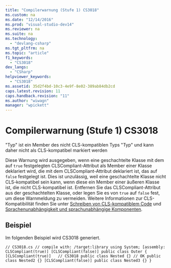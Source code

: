 ```yaml
---
title: "Compilerwarnung (Stufe 1) CS3018"
ms.custom: na
ms.date: "12/14/2016"
ms.prod: "visual-studio-dev14"
ms.reviewer: na
ms.suite: na
ms.technology: 
  - "devlang-csharp"
ms.tgt_pltfrm: na
ms.topic: "article"
f1_keywords: 
  - "CS3018"
dev_langs: 
  - "CSharp"
helpviewer_keywords: 
  - "CS3018"
ms.assetid: 35d2f4bd-10c3-4e9f-8e02-389ab84db2cd
caps.latest.revision: 11
caps.handback.revision: "11"
ms.author: "wiwagn"
manager: "wpickett"
---
```

# Compilerwarnung (Stufe 1) CS3018
"Typ" ist ein Member des nicht CLS\-kompatiblen Typs "Typ" und kann daher nicht als CLS\-kompatibel markiert werden  
  
 Diese Warnung wird ausgegeben, wenn eine geschachtelte Klasse mit dem auf `true` festgelegten CLSCompliant\-Attribut als Member einer Klasse deklariert wird, die mit dem CLSCompliant\-Attribut deklariert ist, das auf `false` festgelegt ist. Dies ist unzulässig, weil eine geschachtelte Klasse nicht CLS\-kompatibel sein kann, wenn diese ein Member einer äußeren Klasse ist, die nicht CLS\-kompatibel ist. Entfernen Sie das CLSCompliant\-Attribut aus der geschachtelten Klasse, oder legen Sie es von `true` auf `false` fest, um diese Warnmeldung zu vermeiden. Weitere Informationen zur CLS\-Kompatibilität finden Sie unter [Schreiben von CLS\-kompatiblem Code](assetId:///4c705105-69a2-4e5e-b24e-0633bc32c7f3) und [Sprachenunabhängigkeit und sprachunabhängige Komponenten](../Topic/Language%20Independence%20and%20Language-Independent%20Components.md).  
  
## Beispiel  
 Im folgenden Beispiel wird CS3018 generiert.  
  
```  
// CS3018.cs // compile with: /target:library using System; [assembly: CLSCompliant(true)] [CLSCompliant(false)] public class Outer { [CLSCompliant(true)]   // CS3018 public class Nested {} // OK public class Nested2 {} [CLSCompliant(false)] public class Nested3 {} }  
```
